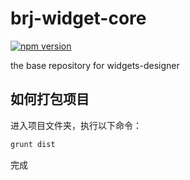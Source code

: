 # brj-widget-core

[![npm version](https://badge.fury.io/js/widget-core-designer.svg)](https://badge.fury.io/js/widget-core-designer)


the base repository for widgets-designer

## 如何打包项目

进入项目文件夹，执行以下命令：

```bash
grunt dist
```

完成


